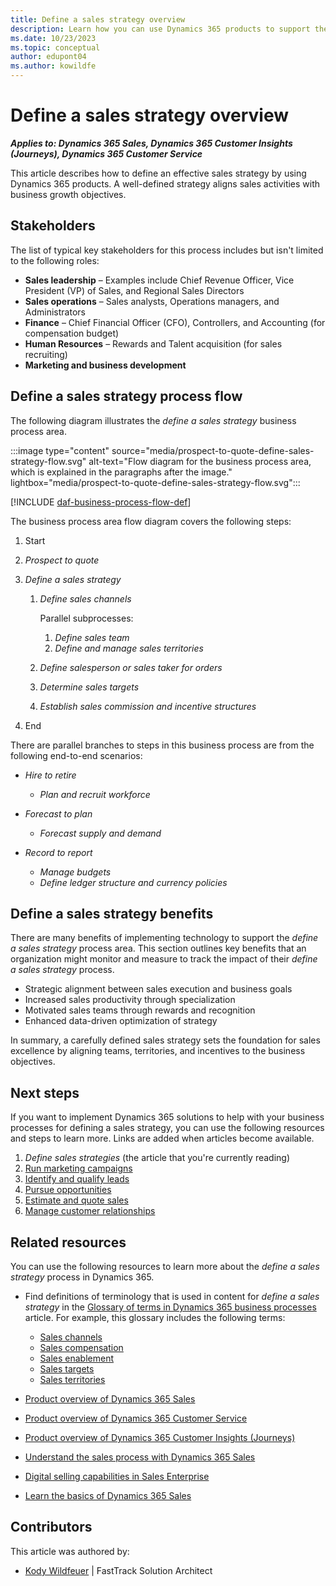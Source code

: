 ```yaml
---
title: Define a sales strategy overview
description: Learn how you can use Dynamics 365 products to support the organization's business processes for defining a sales strategy.
ms.date: 10/23/2023
ms.topic: conceptual
author: edupont04
ms.author: kowildfe
---
```


# Define a sales strategy overview

***Applies to: Dynamics 365 Sales, Dynamics 365 Customer Insights (Journeys), Dynamics 365 Customer Service***

This article describes how to define an effective sales strategy by using Dynamics 365 products. A well-defined strategy aligns sales activities with business growth objectives.

## Stakeholders

The list of typical key stakeholders for this process includes but isn't limited to the following roles:

- **Sales leadership** – Examples include Chief Revenue Officer, Vice President (VP) of Sales, and Regional Sales Directors
- **Sales operations** – Sales analysts, Operations managers, and Administrators
- **Finance** – Chief Financial Officer (CFO), Controllers, and Accounting (for compensation budget)
- **Human Resources** – Rewards and Talent acquisition (for sales recruiting)
- **Marketing and business development**

## Define a sales strategy process flow

The following diagram illustrates the *define a sales strategy* business process area.

:::image type="content" source="media/prospect-to-quote-define-sales-strategy-flow.svg" alt-text="Flow diagram for the business process area, which is explained in the paragraphs after the image." lightbox="media/prospect-to-quote-define-sales-strategy-flow.svg":::

[!INCLUDE [daf-business-process-flow-def](../includes/daf-business-process-flow-def.md)]

The business process area flow diagram covers the following steps:

1. Start
2. *Prospect to quote*
3. *Define a sales strategy*

    1. *Define sales channels*

        Parallel subprocesses:

        1. *Define sales team*
        2. *Define and manage sales territories*

    2. *Define salesperson or sales taker for orders*
    3. *Determine sales targets*
    4. *Establish sales commission and incentive structures*
4. End

There are parallel branches to steps in this business process are from the following end-to-end scenarios:

- *Hire to retire*

  - *Plan and recruit workforce*
- *Forecast to plan*

  - *Forecast supply and demand*
- *Record to report*

  - *Manage budgets*
  - *Define ledger structure and currency policies*

## Define a sales strategy benefits

There are many benefits of implementing technology to support the *define a sales strategy* process area. This section outlines key benefits that an organization might monitor and measure to track the impact of their *define a sales strategy* process.

- Strategic alignment between sales execution and business goals
- Increased sales productivity through specialization
- Motivated sales teams through rewards and recognition
- Enhanced data-driven optimization of strategy

In summary, a carefully defined sales strategy sets the foundation for sales excellence by aligning teams, territories, and incentives to the business objectives.

## Next steps

If you want to implement Dynamics 365 solutions to help with your business processes for defining a sales strategy, you can use the following resources and steps to learn more. Links are added when articles become available.

1. *Define sales strategies* (the article that you're currently reading) 
2. [Run marketing campaigns](prospect-to-quote-run-marketing-campaigns-overview.md)
3. [Identify and qualify leads](prospect-to-quote-identify-qualify-leads.md)
4. [Pursue opportunities](prospect-to-quote-pursue-opportunities-overview.md)
5. [Estimate and quote sales](prospect-to-quote-estimate-quote-sales-overview.md)
6. [Manage customer relationships](prospect-to-quote-manage-customer-relationships.md)

## Related resources

You can use the following resources to learn more about the *define a sales strategy* process in Dynamics 365.

- Find definitions of terminology that is used in content for *define a sales strategy* in the [Glossary of terms in Dynamics 365 business processes](glossary.md) article. For example, this glossary includes the following terms:

    - [Sales channels](glossary.md#sales-channels)
    - [Sales compensation](glossary.md#sales-compensation)
    - [Sales enablement](glossary.md#sales-enablement)
    - [Sales targets](glossary.md#sales-targets)
    - [Sales territories](glossary.md#sales-territories)

- [Product overview of Dynamics 365 Sales](https://dynamics.microsoft.com/sales/overview/)
- [Product overview of Dynamics 365 Customer Service](https://dynamics.microsoft.com/customer-service/)
- [Product overview of Dynamics 365 Customer Insights (Journeys)](https://dynamics.microsoft.com/marketing/)
- [Understand the sales process with Dynamics 365 Sales](/dynamics365/sales/nurture-sales-from-lead-order-sales)
- [Digital selling capabilities in Sales Enterprise](/dynamics365/sales/digital-selling)
<!--link is broken [Increase sales productivity with Dynamics 365 Sales](/dynamics365/sales-enterprise/increase-sales-productivity)-->
- [Learn the basics of Dynamics 365 Sales](/dynamics365/sales/user-guide-learn-basics)

<!-- ## Tags

*Products: Dynamics 365 Sales, Dynamics 365 Marketing, Dynamics 365 Customer Service Industries: All Roles: Sales, Marketing, Finance, Operations* -->

## Contributors

This article was authored by:

- [Kody Wildfeuer]( https://www.linkedin.com/in/kody-wildfeuer/) | FastTrack Solution Architect

